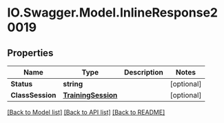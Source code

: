 # IO.Swagger.Model.InlineResponse20019
## Properties

Name | Type | Description | Notes
------------ | ------------- | ------------- | -------------
**Status** | **string** |  | [optional] 
**ClassSession** | [**TrainingSession**](TrainingSession.md) |  | [optional] 

[[Back to Model list]](../README.md#documentation-for-models) [[Back to API list]](../README.md#documentation-for-api-endpoints) [[Back to README]](../README.md)


